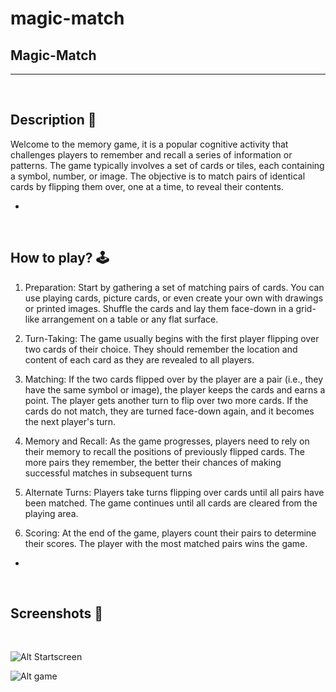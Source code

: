 # magic-match
## Magic-Match ##
---

<br>

## **Description 📃**

Welcome to the memory game, it is a popular cognitive activity that challenges players to remember and recall a series of information or patterns. The game typically involves a set of cards or tiles, each containing a symbol, number, or image. The objective is to match pairs of identical cards by flipping them over, one at a time, to reveal their contents.

- 

<br>

## **How to play? 🕹️**

1. Preparation: Start by gathering a set of matching pairs of cards. You can use playing cards, picture cards, or even create your own with drawings or printed images. Shuffle the cards and lay them face-down in a grid-like arrangement on a table or any flat surface.

2. Turn-Taking: The game usually begins with the first player flipping over two cards of their choice. They should remember the location and content of each card as they are revealed to all players.

3. Matching: If the two cards flipped over by the player are a pair (i.e., they have the same symbol or image), the player keeps the cards and earns a point. The player gets another turn to flip over two more cards. If the cards do not match, they are turned face-down again, and it becomes the next player's turn.

4. Memory and Recall: As the game progresses, players need to rely on their memory to recall the positions of previously flipped cards. The more pairs they remember, the better their chances of making successful matches in subsequent turns

5. Alternate Turns: Players take turns flipping over cards until all pairs have been matched. The game continues until all cards are cleared from the playing area.

6. Scoring: At the end of the game, players count their pairs to determine their scores. The player with the most matched pairs wins the game.

- 

<br>

## **Screenshots 📸**

<br>

![Alt Startscreen](magic-match\magic-match-memory\public\ss\img1.png)

![Alt game](magic-match\magic-match-memory\public\ss\img.png)
